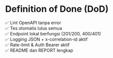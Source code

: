 # Definition of Done (DoD)
✅ Lint OpenAPI tanpa error  
✅ Tes otomatis lulus semua  
✅ Endpoint lokal berfungsi (201/200, 400/401)  
✅ Logging JSON + x-correlation-id aktif  
✅ Rate-limit & Auth Bearer aktif  
✅ README dan REPORT lengkap
